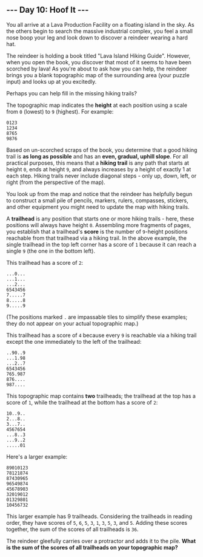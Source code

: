 ## --- Day 10: Hoof It ---

You all arrive at a Lava Production Facility on a floating island in the sky. As the others begin to search the massive industrial complex, you feel a small nose boop your leg and look down to discover a reindeer wearing a hard hat.

The reindeer is holding a book titled "Lava Island Hiking Guide". However, when you open the book, you discover that most of it seems to have been scorched by lava! As you're about to ask how you can help, the reindeer brings you a blank topographic map of the surrounding area (your puzzle input) and looks up at you excitedly.

Perhaps you can help fill in the missing hiking trails?

The topographic map indicates the **height** at each position using a scale from ``0`` (lowest) to ``9`` (highest). For example:

    0123
    1234
    8765
    9876

Based on un-scorched scraps of the book, you determine that a good hiking trail is **as long as possible** and has an **even, gradual, uphill slope**. For all practical purposes, this means that a **hiking trail** is any path that starts at height ``0``, ends at height ``9``, and always increases by a height of exactly 1 at each step. Hiking trails never include diagonal steps - only up, down, left, or right (from the perspective of the map).

You look up from the map and notice that the reindeer has helpfully begun to construct a small pile of pencils, markers, rulers, compasses, stickers, and other equipment you might need to update the map with hiking trails.

A **trailhead** is any position that starts one or more hiking trails - here, these positions will always have height ``0``. Assembling more fragments of pages, you establish that a trailhead's **score** is the number of ``9``-height positions reachable from that trailhead via a hiking trail. In the above example, the single trailhead in the top left corner has a score of ``1`` because it can reach a single ``9`` (the one in the bottom left).

This trailhead has a score of ``2``:

    ...0...
    ...1...
    ...2...
    6543456
    7.....7
    8.....8
    9.....9

(The positions marked ``.`` are impassable tiles to simplify these examples; they do not appear on your actual topographic map.)

This trailhead has a score of ``4`` because every ``9`` is reachable via a hiking trail except the one immediately to the left of the trailhead:

    ..90..9
    ...1.98
    ...2..7
    6543456
    765.987
    876....
    987....

This topographic map contains **two** trailheads; the trailhead at the top has a score of ``1``, while the trailhead at the bottom has a score of ``2``:

    10..9..
    2...8..
    3...7..
    4567654
    ...8..3
    ...9..2
    .....01

Here's a larger example:

    89010123
    78121874
    87430965
    96549874
    45678903
    32019012
    01329801
    10456732

This larger example has 9 trailheads. Considering the trailheads in reading order, they have scores of ``5``, ``6``, ``5``, ``3``, ``1``, ``3``, ``5``, ``3``, and ``5``. Adding these scores together, the sum of the scores of all trailheads is ``36``.

The reindeer gleefully carries over a protractor and adds it to the pile. **What is the sum of the scores of all trailheads on your topographic map?**

